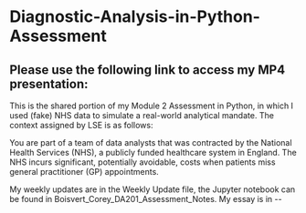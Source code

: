 



# Diagnostic-Analysis-in-Python-Assessment

## Please use the following link to access my MP4 presentation:

This is the shared portion of my Module 2 Assessment in Python, in which I used (fake) NHS data to simulate a real-world analytical mandate.
The context assigned by LSE is as follows:

You are part of a team of data analysts that was contracted by the National Health Services (NHS), a publicly funded healthcare system in England. The NHS incurs significant, potentially avoidable, costs when patients miss general practitioner (GP) appointments. 

My weekly updates are in the Weekly Update file, the Jupyter notebook can be found in Boisvert_Corey_DA201_Assessment_Notes.
My essay is in --
